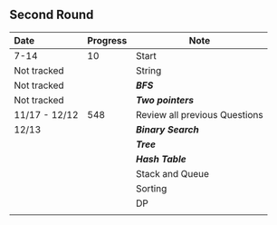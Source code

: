 ##  Second Round

| Date          | Progress | Note                          |
| :------------ | -------- | ----------------------------- |
| 7-14          | 10       | Start                         |
| Not tracked   |          | String                        |
| Not tracked   |          | ***BFS***                     |
| Not tracked   |          | ***Two pointers***            |
| 11/17 - 12/12 | 548      | Review all previous Questions |
| 12/13         |          | ***Binary Search***           |
|               |          | ***Tree***                    |
|               |          | ***Hash Table***              |
|               |          | Stack and Queue               |
|               |          | Sorting                       |
|               |          | DP                            |
|               |          |                               |



